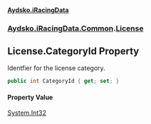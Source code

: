 #### [Aydsko.iRacingData](index.md 'index')
### [Aydsko.iRacingData.Common](index.md#Aydsko.iRacingData.Common 'Aydsko.iRacingData.Common').[License](License.md 'Aydsko.iRacingData.Common.License')

## License.CategoryId Property

Identfier for the license category.

```csharp
public int CategoryId { get; set; }
```

#### Property Value
[System.Int32](https://docs.microsoft.com/en-us/dotnet/api/System.Int32 'System.Int32')